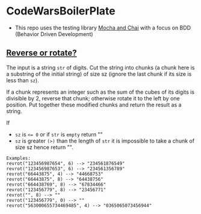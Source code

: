 # CodeWarsBoilerPlate

* This repo uses the testing library [Mocha and Chai](http://www.chaijs.com/guide/styles/#expect) with a focus on BDD (Behavior Driven Development)

## [Reverse or rotate?](https://www.codewars.com/kata/reverse-or-rotate/solutions/javascript)
The input is a string `str` of digits. Cut the string into chunks (a chunk here is a substring of the initial string) of size sz (ignore the last chunk if its size is less than `sz`).

If a chunk represents an integer such as the sum of the cubes of its digits is divisible by 2, reverse that chunk; otherwise rotate it to the left by one position. Put together these modified chunks and return the result as a string.

If
* `sz` is `<= 0` or if `str` is `empty` return ""
* `sz` is greater `(>)` than the length of `str` it is impossible to take a chunk of size sz hence return "".

```
Examples:
revrot("123456987654", 6) --> "234561876549"
revrot("123456987653", 6) --> "234561356789"
revrot("66443875", 4) --> "44668753"
revrot("66443875", 8) --> "64438756"
revrot("664438769", 8) --> "67834466"
revrot("123456779", 8) --> "23456771"
revrot("", 8) --> ""
revrot("123456779", 0) --> "" 
revrot("563000655734469485", 4) --> "0365065073456944"
```